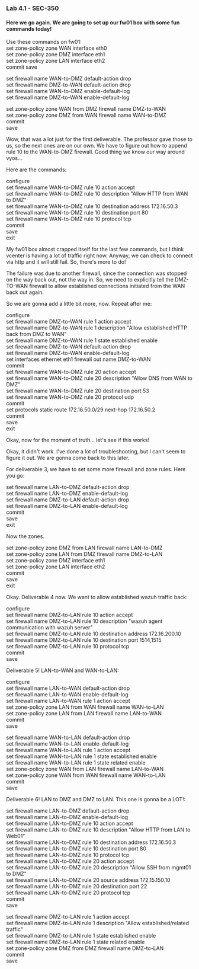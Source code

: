 ### Lab 4.1 - SEC-350

#### Here we go again. We are going to set up our fw01 box with some fun commands today!

Use these commands on fw01:\
set zone-policy zone WAN interface eth0\
set zone-policy zone DMZ interface eth1\
set zone-policy zone LAN interface eth2\
commit save

set firewall name WAN-to-DMZ default-action drop\
set firewall name DMZ-to-WAN default-action drop\
set firewall name WAN-to-DMZ enable-default-log\
set firewall name DMZ-to-WAN enable-default-log

set zone-policy zone WAN from DMZ firewall name DMZ-to-WAN\
set zone-policy zone DMZ from WAN firewall name WAN-to-DMZ\
commit\
save

Wow, that was a lot just for the first deliverable. The professor gave those to us, so the next ones are on our own. We have to figure out how to append rule 10 to the WAN-to-DMZ firewall. Good thing we know our way around vyos...

Here are the commands:

configure\
set firewall name WAN-to-DMZ rule 10 action accept\
set firewall name WAN-to-DMZ rule 10 description "Allow HTTP from WAN to DMZ"\
set firewall name WAN-to-DMZ rule 10 destination address 172.16.50.3\
set firewall name WAN-to-DMZ rule 10 destination port 80\
set firewall name WAN-to-DMZ rule 10 protocol tcp\
commit\
save\
exit

My fw01 box almost crapped itself for the last few commands, but I think vcenter is having a lot of traffic right now. Anyway, we can check to connect via http and it will still fail. So, there's more to do!

The failure was due to another firewall, since the connection was stopped on the way back out, not the way in. So, we need to explicitly tell the DMZ-TO-WAN firewall to allow established connections initiated from the WAN back out again.

So we are gonna add a little bit more, now. Repeat after me:

configure\
set firewall name DMZ-to-WAN rule 1 action accept\
set firewall name DMZ-to-WAN rule 1 description "Allow established HTTP back from DMZ to WAN"\
set firewall name DMZ-to-WAN rule 1 state established enable\
set firewall name DMZ-to-WAN default-action drop\
set firewall name DMZ-to-WAN enable-default-log\
set interfaces ethernet eth1 firewall out name DMZ-to-WAN\
commit\
set firewall name WAN-to-DMZ rule 20 action accept\
set firewall name WAN-to-DMZ rule 20 description "Allow DNS from WAN to DMZ"\
set firewall name WAN-to-DMZ rule 20 destination port 53\
set firewall name WAN-to-DMZ rule 20 protocol udp\
commit\
set protocols static route 172.16.50.0/29 next-hop 172.16.50.2\
commit\
save\
exit

Okay, now for the moment of truth... let's see if this works!

Okay, it didn't work. I've done a lot of troubleshooting, but I can't seem to figure it out. We are gonna come back to this later.

For deliverable 3, we have to set some more firewall and zone rules. Here you go:

set firewall name LAN-to-DMZ default-action drop\
set firewall name LAN-to-DMZ enable-default-log\
set firewall name DMZ-to-LAN default-action drop\
set firewall name DMZ-to-LAN enable-default-log\
commit\
save\
exit

Now the zones.

set zone-policy zone DMZ from LAN firewall name LAN-to-DMZ\
set zone-policy zone LAN from DMZ firewall name DMZ-to-LAN\
set zone-policy zone DMZ interface eth1\
set zone-policy zone LAN interface eth2\
commit\
save\
exit

Okay. Deliverable 4 now. We want to allow established wazuh traffic back:

configure\
set firewall name DMZ-to-LAN rule 10 action accept\
set firewall name DMZ-to-LAN rule 10 description "wazuh agent communication with wazuh server"\
set firewall name DMZ-to-LAN rule 10 destination address 172.16.200.10\
set firewall name DMZ-to-LAN rule 10 destination port 1514,1515\
set firewall name DMZ-to-LAN rule 10 protocol tcp\
commit\
save

Deliverable 5! LAN-to-WAN and WAN-to-LAN:

configure\
set firewall name LAN-to-WAN default-action drop\
set firewall name LAN-to-WAN enable-default-log\
set firewall name LAN-to-WAN rule 1 action accept\
set zone-policy zone LAN from WAN firewall name WAN-to-LAN\
set zone-policy zone LAN from LAN firewall name LAN-to-WAN\
commit\
save

set firewall name WAN-to-LAN default-action drop\
set firewall name WAN-to-LAN enable-default-log\
set firewall name WAN-to-LAN rule 1 action accept\
set firewall name WAN-to-LAN rule 1 state established enable\
set firewall name WAN-to-LAN rule 1 state related enable\
set zone-policy zone WAN from LAN firewall name LAN-to-WAN\
set zone-policy zone WAN from WAN firewall name WAN-to-LAN\
commit\
save

Deliverable 6! LAN to DMZ and DMZ to LAN. This one is gonna be a LOT!:

set firewall name LAN-to-DMZ default-action drop\
set firewall name LAN-to-DMZ enable-default-log\
set firewall name LAN-to-DMZ rule 10 action accept\
set firewall name LAN-to-DMZ rule 10 description "Allow HTTP from LAN to Web01"\
set firewall name LAN-to-DMZ rule 10 destination address 172.16.50.3\
set firewall name LAN-to-DMZ rule 10 destination port 80\
set firewall name LAN-to-DMZ rule 10 protocol tcp\
set firewall name LAN-to-DMZ rule 20 action accept\
set firewall name LAN-to-DMZ rule 20 description "Allow SSH from mgmt01 to DMZ"\
set firewall name LAN-to-DMZ rule 20 source address 172.15.150.10\
set firewall name LAN-to-DMZ rule 20 destination port 22\
set firewall name LAN-to-DMZ rule 20 protocol tcp\
commit\
save

set firewall name DMZ-to-LAN rule 1 action accept\
set firewall name DMZ-to-LAN rule 1 description "Allow established/related traffic"\
set firewall name DMZ-to-LAN rule 1 state established enable\
set firewall name DMZ-to-LAN rule 1 state related enable\
set zone-policy zone DMZ from DMZ firewall name DMZ-to-LAN\
commit\
save


